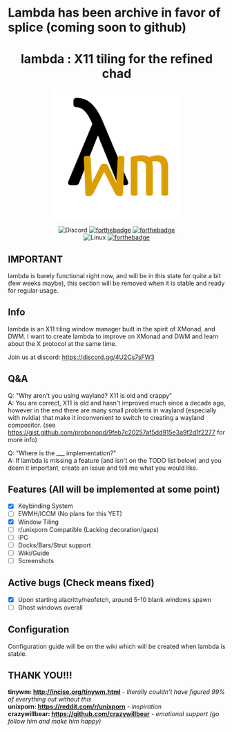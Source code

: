 # Lambda has been archive in favor of splice (coming soon to github)

<div align = center>

# lambda : X11 tiling for the refined chad

<img src="https://github.com/gloggers99/lambda/raw/main/extra/logo.png" width="300" height="300" alt="banner">
  
![Discord](https://img.shields.io/badge/%3CGNU/Cord%3E-%237289DA.svg?style=for-the-badge&logo=discord&logoColor=white)
[![forthebadge](https://forthebadge.com/images/badges/made-with-rust.svg)](https://forthebadge.com)
[![forthebadge](https://forthebadge.com/images/badges/built-with-swag.svg)](https://forthebadge.com)  
![Linux](https://img.shields.io/badge/Linux-FCC624?style=for-the-badge&logo=linux&logoColor=black)
[![forthebadge](https://forthebadge.com/images/badges/mom-made-pizza-rolls.svg)](https://forthebadge.com)

</div>

## IMPORTANT
lambda is barely functional right now, and will be in this state for quite a bit (few weeks maybe), this section will be removed when it is stable and ready for regular usage.  

## Info
lambda is an X11 tiling window manager built in the spirit of XMonad, and DWM. I want to create lambda to improve on XMonad and DWM and learn about the X protocol at the same time.    

Join us at discord: https://discord.gg/4U2Cs7sFW3

## Q&A
Q: "Why aren't you using wayland? X11 is old and crappy"  
A: You are correct, X11 is old and hasn't improved much since a decade ago, however in the end there are many small problems in wayland (especially with nvidia) that make it inconvenient to switch to creating a wayland compositor. (see https://gist.github.com/probonopd/9feb7c20257af5dd915e3a9f2d1f2277 for more info)    

Q: "Where is the ___ implementation?"  
A: If lambda is missing a feature (and isn't on the TODO list below) and you deem it important, create an issue and tell me what you would like.

## Features (All will be implemented at some point)
- [X] Keybinding System
- [ ] EWMH/ICCM (No plans for this YET)
- [X] Window Tiling
- [ ] r/unixporn Compatible (Lacking decoration/gaps)
- [ ] IPC
- [ ] Docks/Bars/Strut support
- [ ] Wiki/Guide
- [ ] Screenshots

## Active bugs (Check means fixed)
- [X] Upon starting alacritty/neofetch, around 5-10 blank windows spawn
- [ ] Ghost windows overall

## Configuration
Configuration guide will be on the wiki which will be created when lambda is stable.

## THANK YOU!!!
**tinywm: http://incise.org/tinywm.html** - *literally couldn't have figured 99% of everything out without this*  
**unixporn: https://reddit.com/r/unixporn** - *inspiration*  
**crazywillbear: https://github.com/crazywillbear** - *emotional support (go follow him and make him happy)*  
